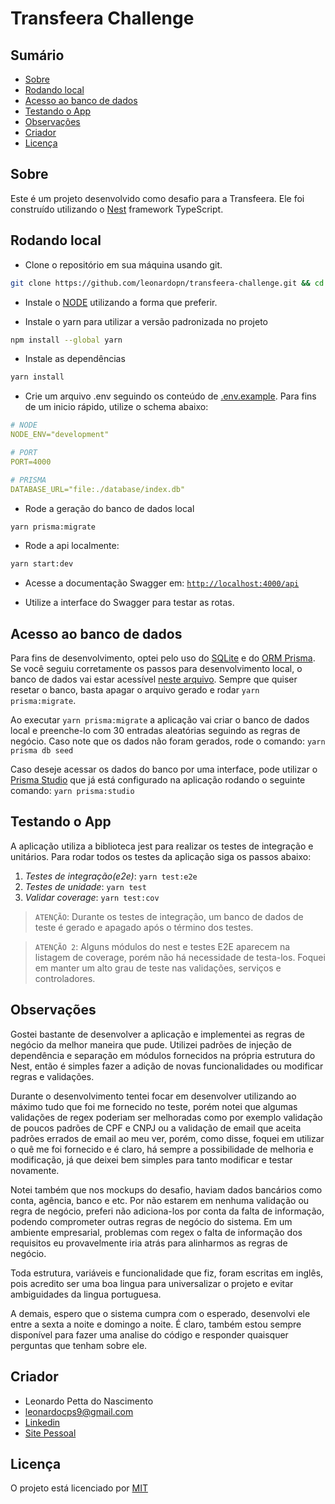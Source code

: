 # Transfeera Challenge

## Sumário

-   [Sobre](#sobre)
-   [Rodando local](#rodando-local)
-   [Acesso ao banco de dados](#acesso-ao-banco-de-dados)
-   [Testando o App](#testando-o-app)
-   [Observações](#observações)
-   [Criador](#criador)
-   [Licença](#licença)

## Sobre

Este é um projeto desenvolvido como desafio para a Transfeera. Ele foi construído utilizando o [Nest](https://github.com/nestjs/nest) framework TypeScript.

## Rodando local

-   Clone o repositório em sua máquina usando git.

```bash
git clone https://github.com/leonardopn/transfeera-challenge.git && cd transfeera-challenge
```

-   Instale o [NODE](https://nodejs.org/en/download/package-manager) utilizando a forma que preferir.

-   Instale o yarn para utilizar a versão padronizada no projeto

```bash
npm install --global yarn
```

-   Instale as dependências

```bash
yarn install
```

-   Crie um arquivo .env seguindo os conteúdo de [.env.example](./.env.example). Para fins de um inicio rápido, utilize o schema abaixo:

```yml
# NODE
NODE_ENV="development"

# PORT
PORT=4000

# PRISMA
DATABASE_URL="file:./database/index.db"
```

-   Rode a geração do banco de dados local

```bash
yarn prisma:migrate
```

-   Rode a api localmente:

```bash
yarn start:dev
```

-   Acesse a documentação Swagger em: [`http://localhost:4000/api`](http://localhost:4000/api)

-   Utilize a interface do Swagger para testar as rotas.

## Acesso ao banco de dados

Para fins de desenvolvimento, optei pelo uso do [SQLite](https://sqlite.org/) e do [ORM Prisma](https://www.prisma.io/).
Se você seguiu corretamente os passos para desenvolvimento local, o banco de dados vai estar acessível [neste arquivo](./prisma/database/index.db). Sempre que quiser resetar o banco, basta apagar o arquivo gerado e rodar `yarn prisma:migrate`.

Ao executar `yarn prisma:migrate` a aplicação vai criar o banco de dados local e preenche-lo com 30 entradas aleatórias seguindo as regras de negócio. Caso note que os dados não foram gerados, rode o comando: `yarn prisma db seed`

Caso deseje acessar os dados do banco por uma interface, pode utilizar o [Prisma Studio](https://www.prisma.io/studio) que já está configurado na aplicação rodando o seguinte comando: `yarn prisma:studio`

## Testando o App

A aplicação utiliza a biblioteca jest para realizar os testes de integração e unitários. Para rodar todos os testes da aplicação siga os passos abaixo:

1. _Testes de integração(e2e)_: `yarn test:e2e`
2. _Testes de unidade_: `yarn test`
3. _Validar coverage_: `yarn test:cov`

> `ATENÇÃO`: Durante os testes de integração, um banco de dados de teste é gerado e apagado após o término dos testes.

> `ATENÇÃO 2`: Alguns módulos do nest e testes E2E aparecem na listagem de coverage, porém não há necessidade de testa-los. Foquei em manter um alto grau de teste nas validações, serviços e controladores.

## Observações

Gostei bastante de desenvolver a aplicação e implementei as regras de negócio da melhor maneira que pude. Utilizei padrões de injeção de dependência e separação em módulos fornecidos na própria estrutura do Nest, então é simples fazer a adição de novas funcionalidades ou modificar regras e validações.

Durante o desenvolvimento tentei focar em desenvolver utilizando ao máximo tudo que foi me fornecido no teste, porém notei que algumas validações de regex poderiam ser melhoradas como por exemplo validação de poucos padrões de CPF e CNPJ ou a validação de email que aceita padrões errados de email ao meu ver, porém, como disse, foquei em utilizar o quê me foi fornecido e é claro, há sempre a possibilidade de melhoria e modificação, já que deixei bem simples para tanto modificar e testar novamente.

Notei também que nos mockups do desafio, haviam dados bancários como conta, agência, banco e etc. Por não estarem em nenhuma validação ou regra de negócio, preferi não adiciona-los por conta da falta de informação, podendo comprometer outras regras de negócio do sistema. Em um ambiente empresarial, problemas com regex o falta de informação dos requisitos eu provavelmente iria atrás para alinharmos as regras de negócio.

Toda estrutura, variáveis e funcionalidade que fiz, foram escritas em inglês, pois acredito ser uma boa lingua para universalizar o projeto e evitar ambiguidades da lingua portuguesa.

A demais, espero que o sistema cumpra com o esperado, desenvolvi ele entre a sexta a noite e domingo a noite. É claro, também estou sempre disponível para fazer uma analise do código e responder quaisquer perguntas que tenham sobre ele.

## Criador

-   Leonardo Petta do Nascimento
-   <leonardocps9@gmail.com>
-   [Linkedin](https://www.linkedin.com/in/leonardo-petta-do-nascimento-75674015b/)
-   [Site Pessoal](https://www.leonardopetta.dev/)

## Licença

O projeto está licenciado por [MIT](./LICENSE.md)
